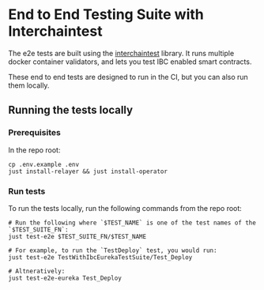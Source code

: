 # End to End Testing Suite with Interchaintest

The e2e tests are built using the [interchaintest](https://github.com/cosmos/interchaintest) library. It runs multiple docker container validators, and lets you test IBC enabled smart contracts.

These end to end tests are designed to run in the CI, but you can also run them locally.

## Running the tests locally

### Prerequisites

In the repo root:

```
cp .env.example .env
just install-relayer && just install-operator
```

### Run tests

To run the tests locally, run the following commands from the repo root:

```shell
# Run the following where `$TEST_NAME` is one of the test names of the `$TEST_SUITE_FN`:
just test-e2e $TEST_SUITE_FN/$TEST_NAME

# For example, to run the `TestDeploy` test, you would run:
just test-e2e TestWithIbcEurekaTestSuite/Test_Deploy

# Altneratively:
just test-e2e-eureka Test_Deploy
```
